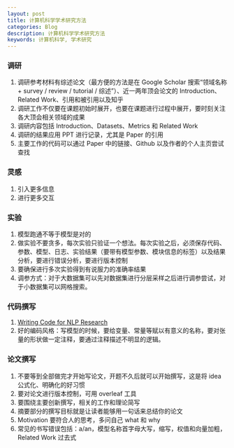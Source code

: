 ```yaml
---
layout: post
title: 计算机科学学术研究方法
categories: Blog
description: 计算机科学学术研究方法
keywords: 计算机科学, 学术研究
---
```


### 调研

1. 调研参考材料有综述论文（最方便的方法是在 Google Scholar 搜索“领域名称 + survey / review / tutorial / 综述”）、近一两年顶会论文的 Introduction、Related Work、引用和被引用以及知乎
2. 调研工作不仅要在课题初始时展开，也要在课题进行过程中展开，要时刻关注各大顶会相关领域的成果
3. 调研内容包括 Introduction、Datasets、Metrics 和 Related Work
4. 调研的结果应用 PPT 进行记录，尤其是 Paper 的引用
5. 主要工作的代码可以通过 Paper 中的链接、Github 以及作者的个人主页尝试查找

### 灵感

1. 引入更多信息
2. 进行更多交互

### 实验

1. 模型跑通不等于模型是对的
2. 做实验不要贪多，每次实验只验证一个想法。每次实验之后，必须保存代码、参数、模型、日志、实验结果（要带有模型参数、模块信息的标签）以及结果分析，要进行错误分析，要进行版本控制
3. 要确保进行多次实验得到有说服力的准确率结果
4. 调参方式：对于大数据集可以先对数据集进行分层采样之后进行调参尝试，对于小数据集可以网格搜索。

### 代码撰写

1. [Writing Code for NLP Research](https://github.com/allenai/writing-code-for-nlp-research-emnlp2018)
2. 好的编码风格：写模型的时候，要给变量、常量等赋以有意义的名称，要对张量的形状做一定注释，要通过注释描述不明显的逻辑。

### 论文撰写

1. 不要等到全部做完才开始写论文，开题不久后就可以开始撰写，这是将 idea 公式化、明确化的好习惯
2. 要对论文进行版本控制，可用 overleaf 工具
3. 要围绕主要创新撰写，相关的工作和理论简写
4. 摘要部分的撰写目标就是让读者能够用一句话来总结你的论文
5. Motivation 要符合人的思考，多问自己 what 和 why
6. 常见的书写错误包括：a/an，模型名称首字母大写，缩写，权值和向量加粗，Related Work 过去式